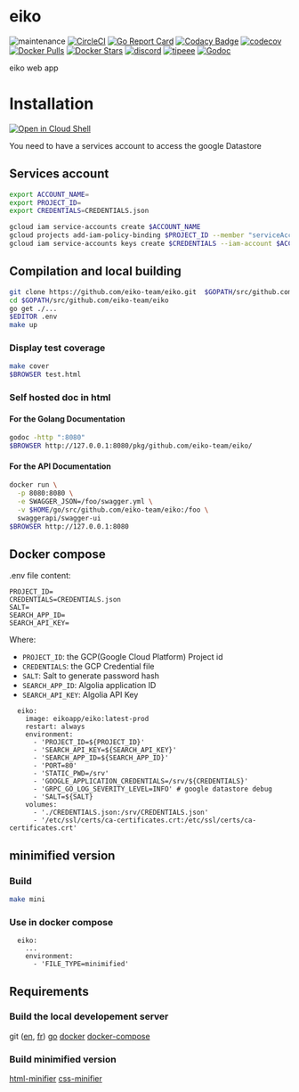 # eiko
![maintenance](https://img.shields.io/maintenance/yes/2020)
[![CircleCI](https://circleci.com/gh/eiko-team/eiko.svg?style=svg)](https://app.circleci.com/github/eiko-team/eiko/pipelines)
[![Go Report Card](https://goreportcard.com/badge/github.com/eiko-team/eiko)](https://goreportcard.com/report/github.com/eiko-team/eiko)
[![Codacy Badge](https://api.codacy.com/project/badge/Grade/13cbb61d7e734f16a8f0494e0a13a993)](https://www.codacy.com/manual/tomMoulard/eiko?utm_source=github.com&amp;utm_medium=referral&amp;utm_content=eiko-team/eiko&amp;utm_campaign=Badge_Grade)
[![codecov](https://codecov.io/gh/eiko-team/eiko/branch/master/graph/badge.svg)](https://codecov.io/gh/eiko-team/eiko)
[![Docker Pulls](https://img.shields.io/docker/pulls/eikoapp/eiko?logo=docker)](https://hub.docker.com/r/eikoapp/eiko/)
[![Docker Stars](https://img.shields.io/docker/stars/eikoapp/eiko?logo=docker)](https://hub.docker.com/r/eikoapp/eiko/)
[![discord](https://img.shields.io/discord/621015347918536724?logo=discord)](https://discord.gg/NxuCWQs)
[![tipeee](https://img.shields.io/badge/tipeee-Tip!-green)](https://tipeee.com/eiko-app)
[![Godoc](https://img.shields.io/badge/godoc-eiko-blue?logo=go)](https://godoc.org/github.com/eiko-team/eiko)

eiko web app

# Installation
[![Open in Cloud Shell](https://gstatic.com/cloudssh/images/open-btn.png)](https://console.cloud.google.com/cloudshell/open?git_repo=https://github.com/eiko-team/eiko&tutorial=doc/launch-tutorial.md)

You need to have a services account to access the google Datastore

## Services account
```bash
export ACCOUNT_NAME=
export PROJECT_ID=
export CREDENTIALS=CREDENTIALS.json
```

```bash
gcloud iam service-accounts create $ACCOUNT_NAME
gcloud projects add-iam-policy-binding $PROJECT_ID --member "serviceAccount:$ACCOUNT_NAME@$PROJECT_ID.iam.gserviceaccount.com" --role "roles/owner"
gcloud iam service-accounts keys create $CREDENTIALS --iam-account $ACCOUNT_NAME@$PROJECT_ID.iam.gserviceaccount.com
```

## Compilation and local building
```bash
git clone https://github.com/eiko-team/eiko.git  $GOPATH/src/github.com/eiko-team/eiko
cd $GOPATH/src/github.com/eiko-team/eiko
go get ./...
$EDITOR .env
make up
```

### Display test coverage
```bash
make cover
$BROWSER test.html
```

### Self hosted doc in html
#### For the Golang Documentation
```bash
godoc -http ":8080"
$BROWSER http://127.0.0.1:8080/pkg/github.com/eiko-team/eiko/
```
#### For the API Documentation
```bash
docker run \
  -p 8080:8080 \
  -e SWAGGER_JSON=/foo/swagger.yml \
  -v $HOME/go/src/github.com/eiko-team/eiko:/foo \
  swaggerapi/swagger-ui
$BROWSER http://127.0.0.1:8080
```

## Docker compose
.env file content:
```
PROJECT_ID=
CREDENTIALS=CREDENTIALS.json
SALT=
SEARCH_APP_ID=
SEARCH_API_KEY=
```

Where:
 - `PROJECT_ID`: the GCP(Google Cloud Platform) Project id
 - `CREDENTIALS`: the GCP Credential file
 - `SALT`: Salt to generate password hash
 - `SEARCH_APP_ID`: Algolia application ID
 - `SEARCH_API_KEY`: Algolia API Key

```
  eiko:
    image: eikoapp/eiko:latest-prod
    restart: always
    environment:
      - 'PROJECT_ID=${PROJECT_ID}'
      - 'SEARCH_API_KEY=${SEARCH_API_KEY}'
      - 'SEARCH_APP_ID=${SEARCH_APP_ID}'
      - 'PORT=80'
      - 'STATIC_PWD=/srv'
      - 'GOOGLE_APPLICATION_CREDENTIALS=/srv/${CREDENTIALS}'
      - 'GRPC_GO_LOG_SEVERITY_LEVEL=INFO' # google datastore debug
      - 'SALT=${SALT}
    volumes:
      - './CREDENTIALS.json:/srv/CREDENTIALS.json'
      - '/etc/ssl/certs/ca-certificates.crt:/etc/ssl/certs/ca-certificates.crt'
```

## minimified version
### Build
```bash
make mini
```

### Use in docker compose
```
  eiko:
    ...
    environment:
      - 'FILE_TYPE=minimified'
```

## Requirements
### Build the local developement server
git ([en](https://git-scm.com/book/en/v2/Getting-Started-Installing-Git), [fr](https://git-scm.com/book/fr/v2/D%C3%A9marrage-rapide-Installation-de-Git))
[go](https://golang.org/doc/install)
[docker](https://blog.moulard.org/installer-docker/)
[docker-compose](https://blog.moulard.org/installer-docker/)

### Build minimified version
[html-minifier](https://www.npmjs.com/package/html-minifier)
[css-minifier](https://www.npmjs.com/package/uglifycss)
